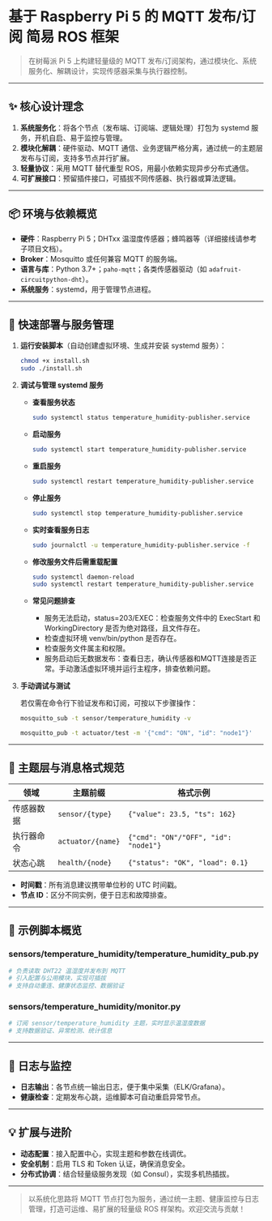 # 基于 Raspberry Pi 5 的 MQTT 发布/订阅 简易 ROS 框架

> 在树莓派 Pi 5 上构建轻量级的 MQTT 发布/订阅架构，通过模块化、系统服务化、解耦设计，实现传感器采集与执行器控制。

---

## ✨ 核心设计理念

1. **系统服务化**：将各个节点（发布端、订阅端、逻辑处理）打包为 systemd 服务，开机自启、易于监控与管理。
2. **模块化解耦**：硬件驱动、MQTT 通信、业务逻辑严格分离，通过统一的主题层发布与订阅，支持多节点并行扩展。
3. **轻量协议**：采用 MQTT 替代重型 ROS，用最小依赖实现异步分布式通信。
4. **可扩展接口**：预留插件接口，可插拔不同传感器、执行器或算法逻辑。

---

## 📦 环境与依赖概览

- **硬件**：Raspberry Pi 5；DHTxx 温湿度传感器；蜂鸣器等（详细接线请参考子项目文档）。
- **Broker**：Mosquitto 或任何兼容 MQTT 的服务端。
- **语言与库**：Python 3.7+；`paho-mqtt`；各类传感器驱动（如 `adafruit-circuitpython-dht`）。
- **系统服务**：systemd，用于管理节点进程。

---

## 🔧 快速部署与服务管理

1. **运行安装脚本**（自动创建虚拟环境、生成并安装 systemd 服务）：
   ```bash
   chmod +x install.sh
   sudo ./install.sh
   ```

2. **调试与管理 systemd 服务**

   - **查看服务状态**
     ```bash
     sudo systemctl status temperature_humidity-publisher.service
     ```
   - **启动服务**
     ```bash
     sudo systemctl start temperature_humidity-publisher.service
     ```
   - **重启服务**
     ```bash
     sudo systemctl restart temperature_humidity-publisher.service
     ```
   - **停止服务**
     ```bash
     sudo systemctl stop temperature_humidity-publisher.service
     ```
   - **实时查看服务日志**
     ```bash
     sudo journalctl -u temperature_humidity-publisher.service -f
     ```
   - **修改服务文件后需重载配置**
     ```bash
     sudo systemctl daemon-reload
     sudo systemctl restart temperature_humidity-publisher.service
     ```

   - **常见问题排查**
     - 服务无法启动，status=203/EXEC：检查服务文件中的 ExecStart 和 WorkingDirectory 是否为绝对路径，且文件存在。
     - 检查虚拟环境 venv/bin/python 是否存在。
     - 检查服务文件属主和权限。
     - 服务启动后无数据发布：查看日志，确认传感器和MQTT连接是否正常。手动激活虚拟环境并运行主程序，排查依赖问题。

3. **手动调试与测试**

   若仅需在命令行下验证发布和订阅，可按以下步骤操作：
   
   ```bash
   mosquitto_sub -t sensor/temperature_humidity -v
   ```
   
   ```bash
   mosquitto_pub -t actuator/test -m '{"cmd": "ON", "id": "node1"}'
   ```

---

## 📡 主题层与消息格式规范

| 领域    | 主题前缀              | 格式示例                                 |
| ----- | ----------------- | ------------------------------------ |
| 传感器数据 | `sensor/{type}`   | `{"value": 23.5, "ts": 162}`         |
| 执行器命令 | `actuator/{name}` | `{"cmd": "ON"/"OFF", "id": "node1"}` |
| 状态心跳  | `health/{node}`   | `{"status": "OK", "load": 0.1}`      |

- **时间戳**：所有消息建议携带单位秒的 UTC 时间戳。
- **节点 ID**：区分不同实例，便于日志和故障排查。

---

## 🚀 示例脚本概览

### sensors/temperature_humidity/temperature_humidity_pub.py

```python
# 负责读取 DHT22 温湿度并发布到 MQTT
# 引入配置与公用模块，实现可插拔
# 支持自动重连、健康状态监控、数据验证
```

### sensors/temperature_humidity/monitor.py

```python
# 订阅 sensor/temperature_humidity 主题，实时显示温湿度数据
# 支持数据验证、异常检测、统计信息
```

---

## 🔄 日志与监控

- **日志输出**：各节点统一输出日志，便于集中采集（ELK/Grafana）。
- **健康检查**：定期发布心跳，运维脚本可自动重启异常节点。

---

## 💡 扩展与进阶

- **动态配置**：接入配置中心，实现主题和参数在线调优。
- **安全机制**：启用 TLS 和 Token 认证，确保消息安全。
- **分布式协调**：结合轻量级服务发现（如 Consul），实现多机热插拔。

---

> 以系统化思路将 MQTT 节点打包为服务，通过统一主题、健康监控与日志管理，打造可运维、易扩展的轻量级 ROS 样架构。欢迎交流与贡献！

